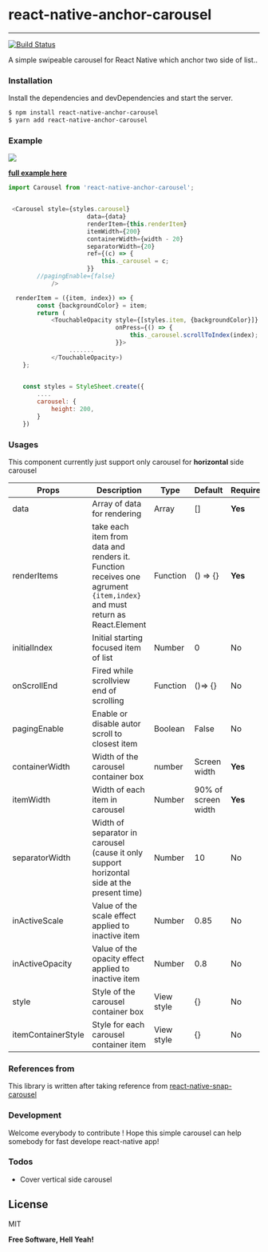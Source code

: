 # react-native-anchor-carousel
----
[![Build Status](https://travis-ci.org/joemccann/dillinger.svg?branch=master)](https://travis-ci.org/joemccann/dillinger)

A simple swipeable carousel for React Native which anchor two side of list.. 
  

### Installation 
Install the dependencies and devDependencies and start the server. 
```sh
$ npm install react-native-anchor-carousel
$ yarn add react-native-anchor-carousel
```
### Example

![](https://i.imgur.com/LDlucK8.gif)


__**[full example here](https://github.com/lehoangnam97/react-native-anchor-carousel)**__

```javascript
import Carousel from 'react-native-anchor-carousel';
```

```javascript

 <Carousel style={styles.carousel}
                      data={data}
                      renderItem={this.renderItem}
                      itemWidth={200}
                      containerWidth={width - 20} 
                      separatorWidth={20}
                      ref={(c) => {
                          this._carousel = c;
                      }}
		//pagingEnable={false}
            />
```
```javascript
  renderItem = ({item, index}) => {
        const {backgroundColor} = item;
        return (
            <TouchableOpacity style={[styles.item, {backgroundColor}]}
                              onPress={() => {
                                  this._carousel.scrollToIndex(index);
                              }}>
                 .......
            </TouchableOpacity>)
    };
 
```
```javascript
	const styles = StyleSheet.create({ 
		....
	    carousel: {
    	    height: 200, 
		} 
	})
 ```

### Usages
 This component currently just support only carousel for **horizontal** side carousel
 
| Props | Description | Type | Default | Required | 
| ------ | ------ | ------| -----| ----| 
| data | Array of data for rendering | Array |  [] | **Yes**|
|renderItems | take each item from data and renders it. Function receives one agrument `{item,index}` and must return as         React.Element | Function | () => {}  | **Yes** |
| initialIndex | Initial starting focused item of list | Number| 0 | No |  
| onScrollEnd |  Fired while scrollview end of scrolling | Function | ()=> {} | No |
| pagingEnable | Enable or disable autor scroll to closest item | Boolean | False | No | 
| containerWidth | Width of the carousel container box  | number | Screen width | **Yes** | 
| itemWidth | Width of each item in carousel | Number | 90% of screen width | **Yes** | 
| separatorWidth| Width of separator in carousel (cause it only support horizontal side at the present time)| Number | 10 | No
| inActiveScale | Value of the scale effect applied to inactive item | Number | 0.85 | No | 
| inActiveOpacity | Value of the opacity effect applied to inactive item | Number | 0.8 | No | 
| style | Style of the carousel container box | View style | {} | No |
| itemContainerStyle | Style for each carousel container item | View style | {} | No |
 
### References from
This library is written after taking reference from [react-native-snap-carousel](https://github.com/archriss/react-native-snap-carousel)
  
### Development 
Welcome everybody to contribute !
Hope this simple carousel can help somebody for fast develope react-native app!
  
### Todos 
 - Cover vertical side carousel

License
---- 
MIT 


**Free Software, Hell Yeah!**
 
